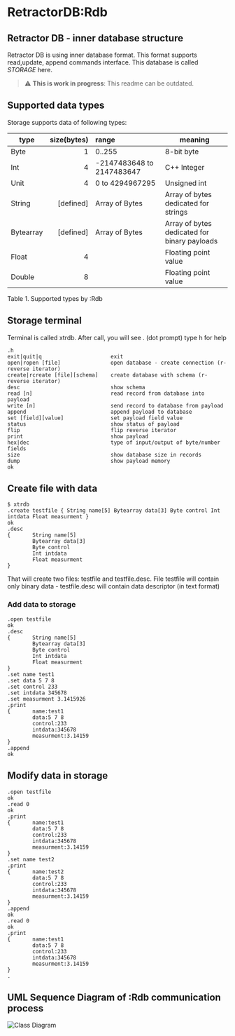 # RetractorDB:Rdb

## Retractor DB - inner database structure

Retractor DB is using inner database format. This format supports read,update, append commands interface. This database is called _STORAGE_ here.

> :warning: **This is work in progress**: This readme can be outdated.

## Supported data types

Storage supports data of following types:

| type | size(bytes) | range | meaning |
|---|--:|:--|---|
|Byte  |     1|0..255|8-bit byte|
|Int   |     4|-2147483648 to 2147483647|C++ Integer|
|Unit  |     4|0 to 4294967295|Unsigned int|
|String|[defined]|Array of Bytes|Array of bytes dedicated for strings|
|Bytearray|[defined]|Array of Bytes|Array of bytes dedicated for binary payloads|
|Float|      4||Floating point value|
|Double|     8||Floating point value|

Table 1. Supported types by :Rdb

## Storage terminal

Terminal is called xtrdb.
After call, you will see . (dot prompt)
type h for help
```
.h
exit|quit|q                      exit
open|ropen [file]                open database - create connection (r-reverse iterator)
create|rcreate [file][schema]    create database with schema (r-reverse iterator)
desc                             show schema
read [n]                         read record from database into payload
write [n]                        send record to database from payload
append                           append payload to database
set [field][value]               set payload field value
status                           show status of payload
flip                             flip reverse iterator
print                            show payload
hex|dec                          type of input/output of byte/number fields
size                             show database size in records
dump                             show payload memory
ok
```

## Create file with data

```
$ xtrdb
.create testfile { String name[5] Bytearray data[3] Byte control Int intdata Float measurment }
ok
.desc
{       String name[5]
        Bytearray data[3]
        Byte control
        Int intdata
        Float measurment
}
```

That will create two files: testfile and testfile.desc.
File testfile will contain only binary data - testfile.desc will contain data descriptor (in text format)

### Add data to storage

```
.open testfile
ok
.desc
{       String name[5]
        Bytearray data[3]
        Byte control
        Int intdata
        Float measurment
}
.set name test1
.set data 5 7 8
.set control 233
.set intdata 345678
.set measurment 3.1415926
.print
{       name:test1
        data:5 7 8
        control:233
        intdata:345678
        measurment:3.14159
}
.append
ok
```

## Modify data in storage
```
.open testfile
ok
.read 0
ok
.print
{       name:test1
        data:5 7 8
        control:233
        intdata:345678
        measurment:3.14159
}
.set name test2
.print
{       name:test2
        data:5 7 8
        control:233
        intdata:345678
        measurment:3.14159
}
.append
ok
.read 0
ok
.print
{       name:test1
        data:5 7 8
        control:233
        intdata:345678
        measurment:3.14159
}
.
```

## UML Sequence Diagram of :Rdb communication process

![Class Diagram](http://www.plantuml.com/plantuml/proxy?src=https://raw.githubusercontent.com/michalwidera/retractordb/issue_17/src/rdb/UML/rdb-comunication.puml)